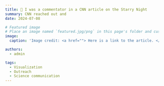 ```yaml
---
title: 🎉 I was a commentator in a CNN article on the Starry Night
summary: CNN reached out and  
date: 2024-07-08

# Featured image
# Place an image named `featured.jpg/png` in this page's folder and customize its options here.
image:
  caption: 'Image credit: <a href=""> Here is a link to the article. </a>'

authors:
  - admin

tags:
  - Visualization
  - Outreach
  - Science communication
---
```

